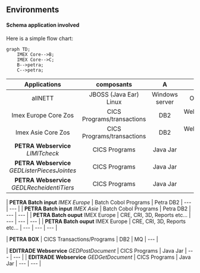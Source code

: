 
## Environments 

#### Schema application involved

Here is a simple flow chart:

```mermaid
graph TD;
    IMEX Core-->B;
    IMEX Core-->C;
    B-->petra;
    C-->petra;
```

| Applications | composants | A | B | C |
| :---: | :---: | :---: | :---: | :---: |
| allNETT | JBOSS (Java Ear) Linux | Windows server | Oracle (OCP) | --- |
| Imex Europe Core Zos| CICS Programs/transactions | DB2 | Websphere(IMEX Java Ear) | Websphere(IMEX Viever Java Ear) |
| Imex Asie Core Zos| CICS Programs/transactions | DB2 | Websphere(IMEX Java Ear) | Websphere(IMEX Viever Java Ear) |
| **PETRA Webservice** _LIMITcheck_ | CICS Programs | Java Jar | --- |  --- |
| **PETRA Webservice** *GEDListerPiecesJointes* | CICS Programs | Java Jar | --- |  --- |
| **PETRA Webservice** *GEDLRecheidentiTiers* | CICS Programs | Java Jar | --- |  --- |


| **PETRA Batch input** *IMEX Europe* | Batch Cobol Programs | Petra DB2 |  --- |  --- |
| **PETRA Batch input** *IMEX Asie* | Batch Cobol Programs | Petra DB2 |  --- |  --- |
| **PETRA Batch ouput** IMEX Europe | CRE, CRI, 3D, Reports etc... | --- |  --- |  --- |
| **PETRA Batch ouput** IMEX Europe | CRE, CRI, 3D, Reports etc... | --- |  --- |  --- |

| **PETRA BOX** | CICS Transactions/Programs | DB2 | MQ | --- |

| **EDITRADE Webservice** *GEDPostDocument* | CICS Programs | Java Jar | --- |  --- |
| **EDITRADE Webservice** *GEDGetDocument* | CICS Programs | Java Jar | --- |  --- |